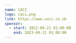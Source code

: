 ```yaml
---
name: CACI
logo: caci.png
link: https://www.caci.co.uk
sponsor:
  - start: 2022-09-21 01:00:00
    end: 2023-09-21 01:00:00
---
```

